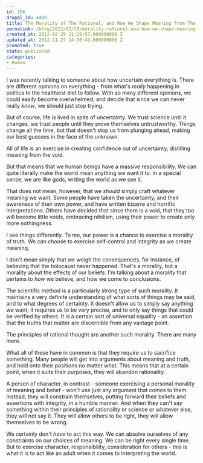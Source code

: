 ```yaml
---
id: 106
drupal_id: 4488
title: The Morality of The Rational, and How We Shape Meaning from The Void
permalink: /blog/2012/02/29/morality-rational-and-how-we-shape-meaning-void
created_at: 2012-02-29 21:29:57.000000000 Z
updated_at: 2012-11-27 14:30:43.000000000 Z
promoted: true
state: published
categories:
- Human
---
```

I was recently talking to someone about how uncertain everything is. There are different opinions on everything - from what's *really* happening in politics to the healthiest diet to follow. With so many different opinions, we could easily become overwhelmed, and decide that since we can never really *know*, we should just stop trying.

But of course, life is lived in spite of uncertainty. We trust science until it changes, we trust people until they prove themselves untrustworthy. Things change all the time, but that doesn't stop us from plunging ahead, making our best guesses in the face of the unknown.

All of life is an exercise in creating confidence out of uncertainty, distilling meaning from the void.

But that means that we human beings have a massive responsibility. We can quite literally make the world mean anything we want it to. In a special sense, we are like gods, writing the world as we see it.

That does not mean, however, that we *should* simply craft whatever meaning we want. Some people have taken the uncertainty, and their awareness of their own power, and have written bizarre and horrific interpretations. Others have decided that since there is a void, that they too will become little voids, embracing nihilism, using their power to create only more nothingness.

I see things differently. To me, our power is a chance to exercise a morality of truth. We can choose to exercise self-control and integrity as we create meaning. 

I don't mean simply that we weigh the consequences, for instance, of believing that the holocaust never happened. That's a morality, but a morality about the effects of our beliefs. I'm talking about a morality that pertains to *how* we believe, and how we come to conclusions.

The scientific method is a particularly strong type of such morality. It maintains a very definite understanding of what sorts of things may be said, and to what degrees of certainty. It doesn't allow us to simply say anything we want; it requires us to be very precise, and to only say things that could be verified by others. It is a certain sort of universal equality - an assertion that the truths that matter are discernible from any vantage point.

The principles of rational thought are another such morality. There are many more.

What all of these have in common is that they require us to sacrifice something. Many people will get into arguments about meaning and truth, and hold onto their positions no matter what. This means that at a certain point, when it suits their purposes, they will abandon rationality.

A person of character, in contrast - someone exercising a personal morality of meaning and belief - won't use just any argument that comes to them. Instead, they will constrain themselves, putting forward their beliefs and assertions with integrity, in a humble manner. And when they can't say something within their principles of rationality or science or whatever else, they will not say it. They will allow others to be right, they will allow themselves to be wrong.

We certainly don't *have* to act this way. We can absolve ourselves of any constraints on our choices of meaning. We can be right every single time. But to exercise character, responsibility, consideration for others - this is what it is to act like an adult when it comes to interpreting the world. 
